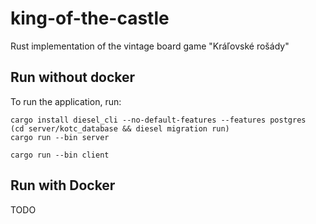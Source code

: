 # king-of-the-castle
Rust implementation of the vintage board game "Kráľovské rošády"

## Run without docker
To run the application, run:
```
cargo install diesel_cli --no-default-features --features postgres
(cd server/kotc_database && diesel migration run)
cargo run --bin server

cargo run --bin client
```

## Run with Docker
TODO
